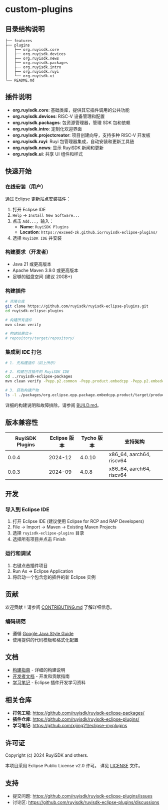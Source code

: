 # custom-plugins

## 目录结构说明

```
├── features
├── plugins
│   ├── org.ruyisdk.core
│   ├── org.ruyisdk.devices
│   ├── org.ruyisdk.news
│   ├── org.ruyisdk.packages
│   ├── org.ruyisdk.intro
│   ├── org.ruyisdk.ruyi
│   └── org.ruyisdk.ui
└── README.md

```

## 插件说明

* **org.ruyisdk.core**: 基础类库，提供其它插件调用的公共功能
* **org.ruyisdk.devices**: RISC-V 设备管理和配置
* **org.ruyisdk.packages**: 包资源管理器，管理 SDK 包和依赖
* **org.ruyisdk.intro**: 定制化欢迎界面
* **org.ruyisdk.projectcreator**: 项目创建向导，支持多种 RISC-V 开发板
* **org.ruyisdk.ruyi**: Ruyi 包管理器集成，自动安装和更新工具链
* **org.ruyisdk.news**: 显示 RuyiSDK 新闻和更新
* **org.ruyisdk.ui**: 共享 UI 组件和样式

## 快速开始

### 在线安装（用户）

通过 Eclipse 更新站点安装插件：

1. 打开 Eclipse IDE
2. `Help` → `Install New Software...`
3. 点击 `Add...`，输入：
   - **Name**: `RuyiSDK Plugins`
   - **Location**: `https://exceed-zk.github.io/ruyisdk-eclipse-plugins/`
4. 选择 `RuyiSDK IDE` 并安装

### 构建要求（开发者）

- Java 21 或更高版本
- Apache Maven 3.9.0 或更高版本
- 足够的磁盘空间 (建议 20GB+)

### 构建插件

```bash
# 克隆仓库
git clone https://github.com/ruyisdk/ruyisdk-eclipse-plugins.git
cd ruyisdk-eclipse-plugins

# 构建所有插件
mvn clean verify

# 构建结果位于
# repository/target/repository/
```

### 集成到 IDE 打包

```bash
# 1. 先构建插件（如上所示）

# 2. 构建包含插件的 RuyiSDK IDE
cd ../ruyisdk-eclipse-packages
mvn clean verify -Pepp.p2.common -Pepp.product.embedcpp -Pepp.p2.embedcpp -Pepp.materialize-products

# 3. 获取构建产物
ls -l ./packages/org.eclipse.epp.package.embedcpp.product/target/products/ruyisdk-*.tar.gz
```

详细的构建说明和故障排除，请参阅 [BUILD.md](BUILD.md)。

## 版本兼容性

| RuyiSDK Plugins | Eclipse 版本 | Tycho 版本 | 支持架构 |
|----------------|-------------|-----------|---------|
| 0.0.4          | 2024-12     | 4.0.10    | x86_64, aarch64, riscv64 |
| 0.0.3          | 2024-09     | 4.0.8     | x86_64, aarch64, riscv64 |

## 开发

### 导入到 Eclipse IDE

1. 打开 Eclipse IDE (建议使用 Eclipse for RCP and RAP Developers)
2. File → Import → Maven → Existing Maven Projects
3. 选择 `ruyisdk-eclipse-plugins` 目录
4. 选择所有项目并点击 Finish

### 运行和调试

1. 右键点击插件项目
2. Run As → Eclipse Application
3. 将启动一个包含您的插件的新 Eclipse 实例

## 贡献

欢迎贡献！请参阅 [CONTRIBUTING.md](docs/developer/CONTRIBUTING.md) 了解详细信息。

### 编码规范

- 遵循 [Google Java Style Guide](docs/developer/coding-guidelines/style-guide.md)
- 使用提供的代码模板和格式化配置

## 文档

- [构建指南](BUILD.md) - 详细的构建说明
- [开发者文档](docs/developer/) - 开发和贡献指南
- [学习笔记](https://github.com/xijing21/eclipse-myplugins) - Eclipse 插件开发学习资料

## 相关仓库

- **打包工程**: https://github.com/ruyisdk/ruyisdk-eclipse-packages/
- **插件仓库**: https://github.com/ruyisdk/ruyisdk-eclipse-plugins/
- **学习笔记**: https://github.com/xijing21/eclipse-myplugins

## 许可证

Copyright (c) 2024 RuyiSDK and others.

本项目采用 Eclipse Public License v2.0 许可。
详见 [LICENSE](LICENSE) 文件。

## 支持

- 提交问题: https://github.com/ruyisdk/ruyisdk-eclipse-plugins/issues
- 讨论区: https://github.com/ruyisdk/ruyisdk-eclipse-plugins/discussions

